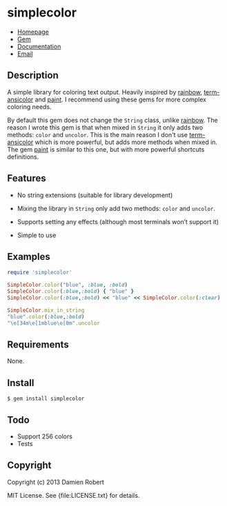 # simplecolor

* [Homepage](https://github.com/DamienRobert/simplecolor)
* [Gem](https://rubygems.org/gems/simplecolor)
* [Documentation](http://rubydoc.info/gems/simplecolor/frames)
* [Email](mailto:Damien.Olivier.Robert+gems@gmail.com)

## Description

[rainbow]: https://github.com/sickill/rainbow
[term-ansicolor]: https://github.com/flori/term-ansicolor
[paint]: https://github.com/janlelis/paint

A simple library for coloring text output. Heavily inspired by [rainbow],
[term-ansicolor] and [paint]. I recommend using these gems for more complex
coloring needs. 

By default this gem does not change the `String` class, unlike [rainbow]. The
reason I wrote this gem is that when mixed in `String` it only adds two
methods: `color` and `uncolor`. This is the main reason I don't use
[term-ansicolor] which is more powerful, but adds more methods when mixed in.
The gem [paint] is similar to this one, but with more powerful shortcuts
definitions.

## Features

- No string extensions (suitable for library development)

- Mixing the library in `String` only add two methods: `color` and
  `uncolor`.

- Supports setting any effects (although most terminals won’t support it)

- Simple to use


## Examples

~~~ ruby
require 'simplecolor'

SimpleColor.color("blue", :blue, :bold)
SimpleColor.color(:blue,:bold) { "blue" }
SimpleColor.color(:blue,:bold) << "blue" << SimpleColor.color(:clear)

SimpleColor.mix_in_string
"blue".color(:blue,:bold)
"\e[34m\e[1mblue\e[0m".uncolor
~~~

## Requirements

None.

## Install

    $ gem install simplecolor

## Todo

- Support 256 colors
- Tests


## Copyright

Copyright (c) 2013 Damien Robert

MIT License. See {file:LICENSE.txt} for details.

